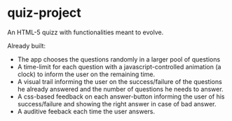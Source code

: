 quiz-project
============

An HTML-5 quizz with functionalities meant to evolve. 

Already built:
- The app chooses the questions randomly in a larger pool of questions
- A time-limit for each question with a javascript-controlled animation (a clock) to inform the user on the remaining time.
- A visual trail informing the user on the success/failure of the questions he already answered and the number of questions he needs to answer. 
- A css-based feedback on each answer-button informing the user of his success/failure and showing the right answer in case of bad answer. 
- A auditive feeback each time the user answers.  

